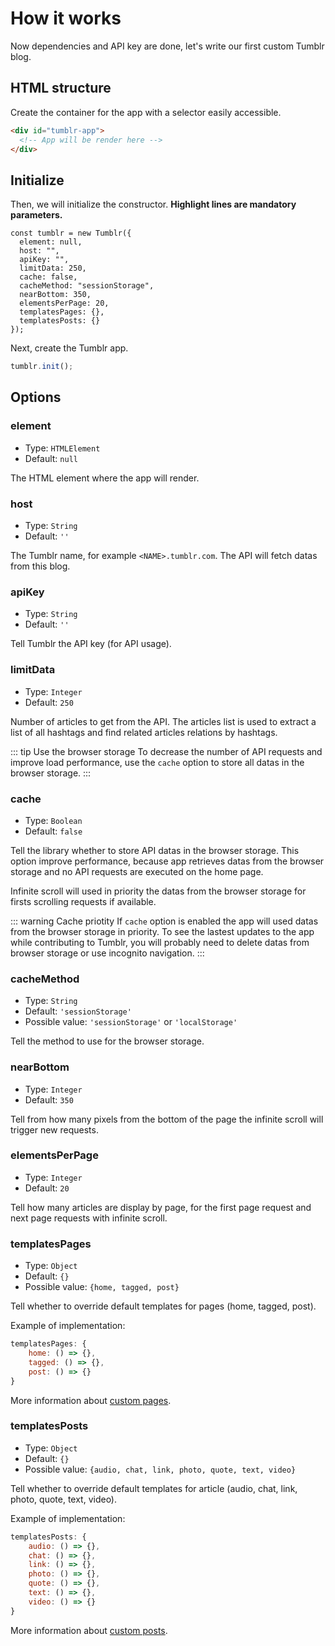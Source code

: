 # How it works

Now dependencies and API key are done, let's write our first custom Tumblr blog.

## HTML structure

Create the container for the app with a selector easily accessible.

```html
<div id="tumblr-app">
  <!-- App will be render here -->
</div>
```

## Initialize

Then, we will initialize the constructor. **Highlight lines are mandatory parameters.**

```javascript{2,3,4}
const tumblr = new Tumblr({
  element: null,
  host: "",
  apiKey: "",
  limitData: 250,
  cache: false,
  cacheMethod: "sessionStorage",
  nearBottom: 350,
  elementsPerPage: 20,
  templatesPages: {},
  templatesPosts: {}
});
```

Next, create the Tumblr app.

```javascript
tumblr.init();
```

## Options

### element

- Type: `HTMLElement`
- Default: `null`

The HTML element where the app will render.

### host

- Type: `String`
- Default: `''`

The Tumblr name, for example `<NAME>.tumblr.com`. The API will fetch datas from this blog.

### apiKey

- Type: `String`
- Default: `''`

Tell Tumblr the API key (for API usage).

### limitData

- Type: `Integer`
- Default: `250`

Number of articles to get from the API. The articles list is used to extract a list of all hashtags and find related articles relations by hashtags.

::: tip Use the browser storage
To decrease the number of API requests and improve load performance, use the `cache` option to store all datas in the browser storage.
:::

### cache

- Type: `Boolean`
- Default: `false`

Tell the library whether to store API datas in the browser storage. This option improve performance, because app retrieves datas from the browser storage and no API requests are executed on the home page.

Infinite scroll will used in priority the datas from the browser storage for firsts scrolling requests if available.

::: warning Cache priotity
If `cache` option is enabled the app will used datas from the browser storage in priority. To see the lastest updates to the app while contributing to Tumblr, you will probably need to delete datas from browser storage or use incognito navigation.
:::

### cacheMethod

- Type: `String`
- Default: `'sessionStorage'`
- Possible value: `'sessionStorage'` or `'localStorage'`

Tell the method to use for the browser storage.

### nearBottom

- Type: `Integer`
- Default: `350`

Tell from how many pixels from the bottom of the page the infinite scroll will trigger new requests.

### elementsPerPage

- Type: `Integer`
- Default: `20`

Tell how many articles are display by page, for the first page request and next page requests with infinite scroll.

### templatesPages

- Type: `Object`
- Default: `{}`
- Possible value: `{home, tagged, post}`

Tell whether to override default templates for pages (home, tagged, post).

Example of implementation:

```javascript
templatesPages: {
    home: () => {},
    tagged: () => {},
    post: () => {}
}
```

More information about [custom pages](custom-pages.html#custom-templates).

### templatesPosts

- Type: `Object`
- Default: `{}`
- Possible value: `{audio, chat, link, photo, quote, text, video}`

Tell whether to override default templates for article (audio, chat, link, photo, quote, text, video).

Example of implementation:

```javascript
templatesPosts: {
    audio: () => {},
    chat: () => {},
    link: () => {},
    photo: () => {},
    quote: () => {},
    text: () => {},
    video: () => {}
}
```

More information about [custom posts](custom-posts.html#custom-templates).
